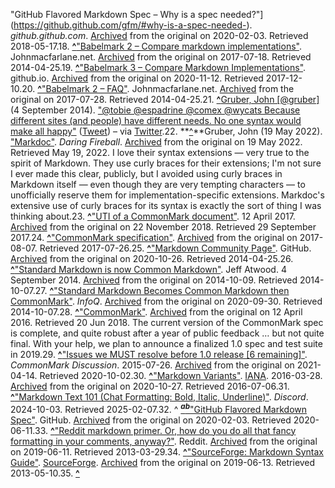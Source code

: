 "GitHub Flavored Markdown Spec – Why is a spec needed?"](https://github.github.com/gfm/#why-is-a-spec-needed-). *github.github.com*. [Archived](https://web.archive.org/web/20200203204734/https://github.github.com/gfm/#why-is-a-spec-needed-) from the original on 2020-02-03. Retrieved 2018-05-17.18. **[^](#cite_ref-babelmark-2_19-0)**["Babelmark 2 – Compare markdown implementations"](http://johnmacfarlane.net/babelmark2/). Johnmacfarlane.net. [Archived](https://web.archive.org/web/20170718113552/http://johnmacfarlane.net/babelmark2/) from the original on 2017-07-18. Retrieved 2014-04-25.19. **[^](#cite_ref-babelmark-3_20-0)**["Babelmark 3 – Compare Markdown Implementations"](https://babelmark.github.io/). github.io. [Archived](https://web.archive.org/web/20201112043521/https://babelmark.github.io/) from the original on 2020-11-12. Retrieved 2017-12-10.20. **[^](#cite_ref-21)**["Babelmark 2 – FAQ"](http://johnmacfarlane.net/babelmark2/faq.html). Johnmacfarlane.net. [Archived](https://web.archive.org/web/20170728115918/http://johnmacfarlane.net/babelmark2/faq.html) from the original on 2017-07-28. Retrieved 2014-04-25.21. **[^](#cite_ref-22)**[Gruber, John [@gruber]](/wiki/John_Gruber) (4 September 2014). ["@tobie @espadrine @comex @wycats Because different sites (and people) have different needs. No one syntax would make all happy"](https://x.com/gruber/status/507670720886091776) ([Tweet](/wiki/Tweet_(social_media))) – via [Twitter](/wiki/Twitter).22. **[^](#cite_ref-curlyBraces_23-0)**Gruber, John (19 May 2022). ["Markdoc"](https://daringfireball.net/linked/2022/05/19/markdoc). *Daring Fireball*. [Archived](https://web.archive.org/web/20220519202920/https://daringfireball.net/linked/2022/05/19/markdoc) from the original on 19 May 2022. Retrieved May 19, 2022. I love their syntax extensions — very true to the spirit of Markdown. They use curly braces for their extensions; I'm not sure I ever made this clear, publicly, but I avoided using curly braces in Markdown itself — even though they are very tempting characters — to unofficially reserve them for implementation-specific extensions. Markdoc's extensive use of curly braces for its syntax is exactly the sort of thing I was thinking about.23. **[^](#cite_ref-cm-uti_24-0)**["UTI of a CommonMark document"](https://talk.commonmark.org/t/uti-of-a-commonmark-document/2406). 12 April 2017. [Archived](https://web.archive.org/web/20181122140119/https://talk.commonmark.org/t/uti-of-a-commonmark-document/2406) from the original on 22 November 2018. Retrieved 29 September 2017.24. **[^](#cite_ref-cm-spec_25-0)**["CommonMark specification"](http://spec.commonmark.org/). [Archived](https://web.archive.org/web/20170807052756/http://spec.commonmark.org/) from the original on 2017-08-07. Retrieved 2017-07-26.25. **[^](#cite_ref-26)**["Markdown Community Page"](https://markdown.github.io/). GitHub. [Archived](https://web.archive.org/web/20201026161924/http://markdown.github.io/) from the original on 2020-10-26. Retrieved 2014-04-25.26. **[^](#cite_ref-27)**["Standard Markdown is now Common Markdown"](http://blog.codinghorror.com/standard-markdown-is-now-common-markdown/). Jeff Atwood. 4 September 2014. [Archived](https://web.archive.org/web/20141009181014/http://blog.codinghorror.com/standard-markdown-is-now-common-markdown/) from the original on 2014-10-09. Retrieved 2014-10-07.27. **[^](#cite_ref-28)**["Standard Markdown Becomes Common Markdown then CommonMark"](http://www.infoq.com/news/2014/09/markdown-commonmark). *InfoQ*. [Archived](https://web.archive.org/web/20200930150521/https://www.infoq.com/news/2014/09/markdown-commonmark/) from the original on 2020-09-30. Retrieved 2014-10-07.28. **[^](#cite_ref-commonmark.org_29-0)**["CommonMark"](http://commonmark.org/). [Archived](https://web.archive.org/web/20160412211434/http://commonmark.org/) from the original on 12 April 2016. Retrieved 20 Jun 2018. The current version of the CommonMark spec is complete, and quite robust after a year of public feedback … but not quite final. With your help, we plan to announce a finalized 1.0 spec and test suite in 2019.29. **[^](#cite_ref-30)**["Issues we MUST resolve before 1.0 release [6 remaining]"](https://talk.commonmark.org/t/issues-we-must-resolve-before-1-0-release-6-remaining/1287). *CommonMark Discussion*. 2015-07-26. [Archived](https://web.archive.org/web/20210414032229/https://talk.commonmark.org/t/issues-we-must-resolve-before-1-0-release-6-remaining/1287) from the original on 2021-04-14. Retrieved 2020-10-02.30. **[^](#cite_ref-IANA_31-0)**["Markdown Variants"](https://www.iana.org/assignments/markdown-variants/markdown-variants.xhtml). [IANA](/wiki/Internet_Assigned_Numbers_Authority). 2016-03-28. [Archived](https://web.archive.org/web/20201027005128/https://www.iana.org/assignments/markdown-variants/markdown-variants.xhtml) from the original on 2020-10-27. Retrieved 2016-07-06.31. **[^](#cite_ref-32)**["Markdown Text 101 (Chat Formatting: Bold, Italic, Underline)"](https://support.discord.com/hc/en-us/articles/210298617-Markdown-Text-101-Chat-Formatting-Bold-Italic-Underline). *Discord*. 2024-10-03. Retrieved 2025-02-07.32. ^ [<sup>***a***</sup>](#cite_ref-gfm_on_github_33-0)[<sup>***b***</sup>](#cite_ref-gfm_on_github_33-1)["GitHub Flavored Markdown Spec"](https://github.github.com/gfm/). GitHub. [Archived](https://web.archive.org/web/20200203204734/https://github.github.com/gfm/) from the original on 2020-02-03. Retrieved 2020-06-11.33. **[^](#cite_ref-34)**["Reddit markdown primer. Or, how do you do all that fancy formatting in your comments, anyway?"](https://www.reddit.com/r/reddit.com/comments/6ewgt/reddit_markdown_primer_or_how_do_you_do_all_that/). Reddit. [Archived](https://web.archive.org/web/20190611185827/https://www.reddit.com/r/reddit.com/comments/6ewgt/reddit_markdown_primer_or_how_do_you_do_all_that/) from the original on 2019-06-11. Retrieved 2013-03-29.34. **[^](#cite_ref-35)**["SourceForge: Markdown Syntax Guide"](http://sourceforge.net/p/forge/documentation/markdown_syntax/). [SourceForge](/wiki/SourceForge). [Archived](https://web.archive.org/web/20190613130356/https://sourceforge.net/p/forge/documentation/markdown_syntax/) from the original on 2019-06-13. Retrieved 2013-05-10.35. **[^](#cite_ref-36)**